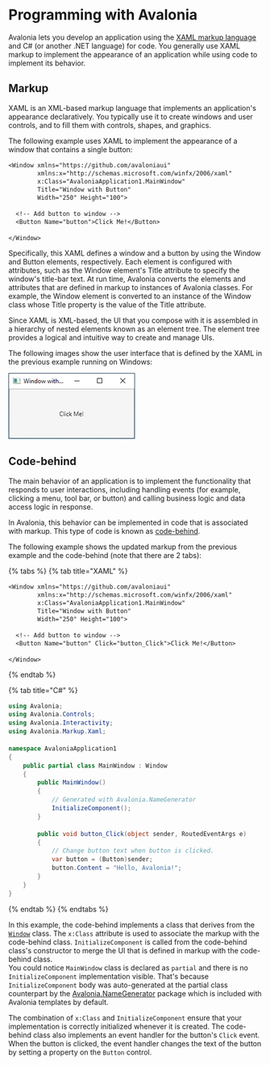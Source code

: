 # Programming with Avalonia

Avalonia lets you develop an application using the [XAML markup language](https://docs.avaloniaui.net/guides/basics/introduction-to-xaml) and C\# \(or another .NET language\) for code. You generally use XAML markup to implement the appearance of an application while using code to implement its behavior.

## Markup

XAML is an XML-based markup language that implements an application's appearance declaratively. You typically use it to create windows and user controls, and to fill them with controls, shapes, and graphics.

The following example uses XAML to implement the appearance of a window that contains a single button:

```markup
<Window xmlns="https://github.com/avaloniaui"
        xmlns:x="http://schemas.microsoft.com/winfx/2006/xaml"
        x:Class="AvaloniaApplication1.MainWindow"
        Title="Window with Button"
        Width="250" Height="100">

  <!-- Add button to window -->
  <Button Name="button">Click Me!</Button>

</Window>
```

Specifically, this XAML defines a window and a button by using the Window and Button elements, respectively. Each element is configured with attributes, such as the Window element's Title attribute to specify the window's title-bar text. At run time, Avalonia converts the elements and attributes that are defined in markup to instances of Avalonia classes. For example, the Window element is converted to an instance of the Window class whose Title property is the value of the Title attribute.

Since XAML is XML-based, the UI that you compose with it is assembled in a hierarchy of nested elements known as an element tree. The element tree provides a logical and intuitive way to create and manage UIs.

The following images show the user interface that is defined by the XAML in the previous example running on Windows:

![](./img/click-me.png)

## Code-behind

The main behavior of an application is to implement the functionality that responds to user interactions, including handling events \(for example, clicking a menu, tool bar, or button\) and calling business logic and data access logic in response.

In Avalonia, this behavior can be implemented in code that is associated with markup. This type of code is known as [code-behind](https://docs.avaloniaui.net/guides/basics/code-behind).

The following example shows the updated markup from the previous example and the code-behind \(note that there are 2 tabs\):

{% tabs %}
{% tab title="XAML" %}

```markup
<Window xmlns="https://github.com/avaloniaui"
        xmlns:x="http://schemas.microsoft.com/winfx/2006/xaml"
        x:Class="AvaloniaApplication1.MainWindow"
        Title="Window with Button"
        Width="250" Height="100">

  <!-- Add button to window -->
  <Button Name="button" Click="button_Click">Click Me!</Button>

</Window>
```

{% endtab %}

{% tab title="C\#" %}

```csharp
using Avalonia;
using Avalonia.Controls;
using Avalonia.Interactivity;
using Avalonia.Markup.Xaml;

namespace AvaloniaApplication1
{
    public partial class MainWindow : Window
    {
        public MainWindow()
        {
            // Generated with Avalonia.NameGenerator
            InitializeComponent();
        }

        public void button_Click(object sender, RoutedEventArgs e)
        {
            // Change button text when button is clicked.
            var button = (Button)sender;
            button.Content = "Hello, Avalonia!";
        }
    }
}
```

{% endtab %}
{% endtabs %}

In this example, the code-behind implements a class that derives from the [`Window`](https://docs.avaloniaui.net/docs/getting-started/windows) class. The `x:Class` attribute is used to associate the markup with the code-behind class. `InitializeComponent` is called from the code-behind class's constructor to merge the UI that is defined in markup with the code-behind class.  
You could notice `MainWindow` class is declared as `partial` and there is no `InitializeComponent` implementation visible. That's because `InitializeComponent` body was auto-generated at the partial class counterpart by the [Avalonia.NameGenerator](https://github.com/AvaloniaUI/Avalonia.NameGenerator) package which is included with Avalonia templates by default.

The combination of `x:Class` and `InitializeComponent` ensure that your implementation is correctly initialized whenever it is created. The code-behind class also implements an event handler for the button's `Click` event. When the button is clicked, the event handler changes the text of the button by setting a property on the `Button` control.
